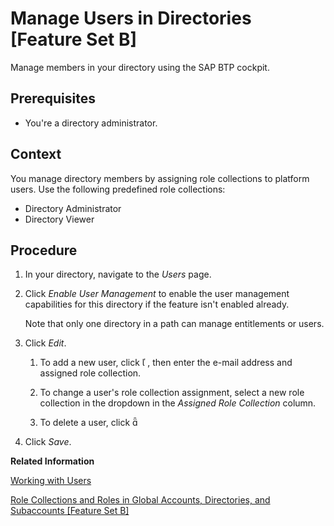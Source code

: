 <!-- loioff4d4a4caff94b0486b6427eaa8a0b91 -->

# Manage Users in Directories \[Feature Set B\]

Manage members in your directory using the SAP BTP cockpit.



<a name="loioff4d4a4caff94b0486b6427eaa8a0b91__prereq_egz_33d_cqb"/>

## Prerequisites

-   You're a directory administrator.




## Context

You manage directory members by assigning role collections to platform users. Use the following predefined role collections:

-   Directory Administrator
-   Directory Viewer



## Procedure

1.  In your directory, navigate to the *Users* page.

2.  Click *Enable User Management* to enable the user management capabilities for this directory if the feature isn't enabled already.

    Note that only one directory in a path can manage entitlements or users.

3.  Click *Edit*.

    1.  To add a new user, click    , then enter the e-mail address and assigned role collection.

    2.  To change a user's role collection assignment, select a new role collection in the dropdown in the *Assigned Role Collection* column.

    3.  To delete a user, click    

4.  Click *Save*.


**Related Information**  


[Working with Users](Working_with_Users_2c91f88.md "In the SAP BTP cockpit, you can see the users of your global account or subaccount, user-related identity provider information, and their authorizations. In a user's overview, you can create and delete users, and assign role collections. You can also display an overview of the role collections, where you can drill down all the way to the role, and see the application that the role is belongs to.")

[Role Collections and Roles in Global Accounts, Directories, and Subaccounts \[Feature Set B\]](../10-concepts/Role_Collections_and_Roles_in_Global_Accounts,_Directories,_and_Subaccounts_Feature_Set_B_0039cf0.md "In the cloud management tools feature set B, SAP BTP provides a set of role collections to set up administrator access to your global account and subaccounts.")

